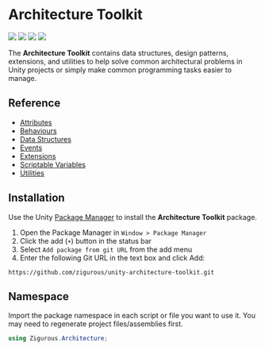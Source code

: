 # Architecture Toolkit

[![](https://img.shields.io/badge/github-repo-blue?logo=github)](https://github.com/zigurous/unity-architecture-toolkit) [![](https://img.shields.io/github/package-json/v/zigurous/unity-architecture-toolkit)](https://github.com/zigurous/unity-architecture-toolkit/releases) [![](https://img.shields.io/badge/docs-link-success)](https://docs.zigurous.com/com.zigurous.architecture) [![](https://img.shields.io/github/license/zigurous/unity-architecture-toolkit)](https://github.com/zigurous/unity-architecture-toolkit/blob/main/LICENSE.md)

The **Architecture Toolkit** contains data structures, design patterns, extensions, and utilities to help solve common architectural problems in Unity projects or simply make common programming tasks easier to manage.

## Reference

- [Attributes](https://docs.zigurous.com/com.zigurous.architecture/manual/attributes)
- [Behaviours](https://docs.zigurous.com/com.zigurous.architecture/manual/behaviours)
- [Data Structures](https://docs.zigurous.com/com.zigurous.architecture/manual/data-structures)
- [Events](https://docs.zigurous.com/com.zigurous.architecture/manual/events)
- [Extensions](https://docs.zigurous.com/com.zigurous.architecture/manual/extensions)
- [Scriptable Variables](https://docs.zigurous.com/com.zigurous.architecture/manual/scriptable-variables)
- [Utilities](https://docs.zigurous.com/com.zigurous.architecture/manual/utilities)

## Installation

Use the Unity [Package Manager](https://docs.unity3d.com/Manual/upm-ui.html) to install the **Architecture Toolkit** package.

1. Open the Package Manager in `Window > Package Manager`
2. Click the add (`+`) button in the status bar
3. Select `Add package from git URL` from the add menu
4. Enter the following Git URL in the text box and click Add:

```
https://github.com/zigurous/unity-architecture-toolkit.git
```

## Namespace

Import the package namespace in each script or file you want to use it. You may need to regenerate project files/assemblies first.

```csharp
using Zigurous.Architecture;
```
